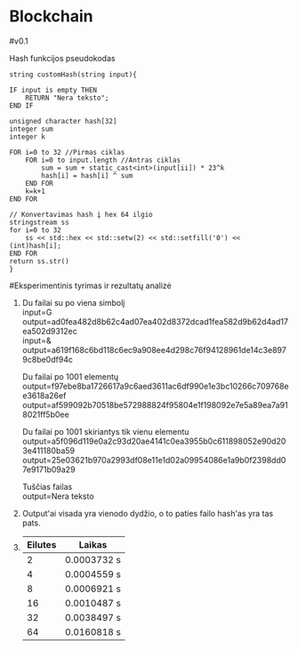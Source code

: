 # Blockchain

#v0.1

Hash funkcijos pseudokodas

    string customHash(string input){

    IF input is empty THEN
        RETURN "Nera teksto";
    END IF

    unsigned character hash[32]
    integer sum 
    integer k 
    
    FOR i=0 to 32 //Pirmas ciklas
        FOR i=0 to input.length //Antras ciklas
            sum = sum + static_cast<int>(input[ii]) * 23^k 
            hash[i] = hash[i] ^ sum
        END FOR
        k=k+1
    END FOR

    // Konvertavimas hash į hex 64 ilgio
    stringstream ss
    for i=0 to 32
        ss << std::hex << std::setw(2) << std::setfill('0') << (int)hash[i];
    END FOR
    return ss.str()
    }

#Eksperimentinis tyrimas ir rezultatų analizė

1.
    Du failai su po viena simbolį <br>
    input=G output=ad0fea482d8b62c4ad07ea402d8372dcad1fea582d9b62d4ad17ea502d9312ec<br>
    input=& output=a619f168c6bd118c6ec9a908ee4d298c76f94128961de14c3e8979c8be0df94c<br>

    Du failai po 1001 elementų<br>
    output=f97ebe8ba1726617a9c6aed3611ac6df990e1e3bc10266c709768ee3618a26ef<br>
    output=af599092b70518be572988824f95804e1f198092e7e5a89ea7a918021ff5b0ee<br>

    Du failai po 1001 skiriantys tik vienu elementu<br>
    output=a5f096d119e0a2c93d20ae4141c0ea3955b0c611898052e90d203e411180ba59<br>
    output=25e03621b970a2993df08e11e1d02a09954086e1a9b0f2398dd07e9171b09a29<br>

    Tuščias failas<br>
    output=Nera teksto<br>
2. 
   Output'ai visada yra vienodo dydžio, o to paties failo hash'as yra tas pats.
3. 
   |Eilutes|Laikas|
   | ------------- |------------- |
   |2|0.0003732 s|
   |4|0.0004559 s|
   |8|0.0006921 s|
   |16|0.0010487 s|
   |32|0.0038497 s|
   |64|0.0160818 s|
   

